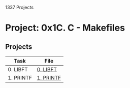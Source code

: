 1337 Projects

# Project: 0x1C. C - Makefiles

## Projects

| Task                   | File                       |
| ---------------------- | -------------------------- |
| 0. LIBFT               | [0. LIBFT](./libft)        |
| 1. PRINTF              | [1. PRINTF](./printf)      |
